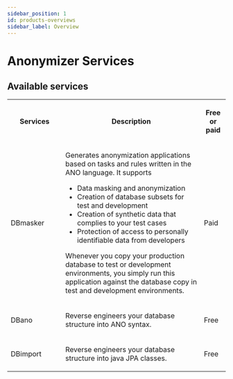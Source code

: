 ```yaml
---
sidebar_position: 1
id: products-overviews
sidebar_label: Overview
---
```


# Anonymizer Services

## Available services

<table width="100%">
<tr>
<th width="25%">

Services

</th>
<th>

Description

</th>
<th>

Free or paid

</th>
</tr>

<tr>
<td>

DBmasker

</td>
<td>

Generates anonymization applications based on tasks and rules written in the ANO language. It supports

* Data masking and anonymization
* Creation of database subsets for test and development
* Creation of synthetic data that complies to your test cases
* Protection of access to personally identifiable data from developers

Whenever you copy your production database to test or development environments,
you simply run this application against the database copy in test and development environments.

</td>
<td>

Paid

</td>
</tr>
<tr>
<td>

DBano

</td>
<td>

Reverse engineers your database structure into ANO syntax.

</td>
<td>

Free

</td>
</tr>
<tr>
<td>

DBimport

</td>
<td>

Reverse engineers your database structure into java JPA classes.

</td>
<td>

Free

</td>
</tr>

</table>
